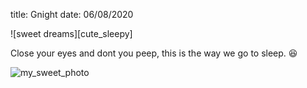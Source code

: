 title: Gnight 
date: 06/08/2020

![sweet dreams][cute_sleepy]

Close your eyes and dont you peep, this is the way we go to sleep.
😆

![my_sweet_photo]({static}/images/cute_sleepy.jpg)

